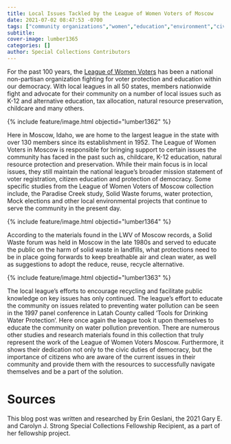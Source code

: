 ```yaml
---
title: Local Issues Tackled by the League of Women Voters of Moscow
date: 2021-07-02 08:47:53 -0700
tags: ["community organizations","women","education","environment","civic organizations"]
subtitle: 
cover-image: lumber1365
categories: []
author: Special Collections Contributors
---
```


For the past 100 years, the [League of Women Voters](https://www.lwv.org/) has been a national non-partisan organization fighting for voter protection and education within our democracy. With local leagues in all 50 states, members nationwide fight and advocate for their community on a number of local issues such as K-12 and alternative education, tax allocation, natural resource preservation, childcare and many others.

{% include feature/image.html objectid="lumber1362" %}

Here in Moscow, Idaho, we are home to the largest league in the state with over 130 members since its establishment in 1952. The League of Women Voters in Moscow is responsible for bringing support to certain issues the community has faced in the past such as, childcare, K-12 education, natural resource protection and preservation. While their main focus is in local issues, they still maintain the national league’s broader mission statement of voter registration, citizen education and protection of democracy. Some specific studies from the League of Women Voters of Moscow collection include, the Paradise Creek study, Solid Waste forums, water protection, Mock elections and other local environmental projects that continue to serve the community in the present day.

{% include feature/image.html objectid="lumber1364" %}

According to the materials found in the LWV of Moscow records, a Solid Waste forum was held in Moscow in the late 1980s and served to educate the public on the harm of solid waste in landfills, what protections need to be in place going forwards to keep breathable air and clean water, as well as suggestions to adopt the reduce, reuse, recycle alternative. 

{% include feature/image.html objectid="lumber1363" %}

The local league’s efforts to encourage recycling and facilitate public knowledge on key issues has only continued. The league’s effort to educate the community on issues related to preventing water pollution can be seen in the 1997 panel conference in Latah County called ‘Tools for Drinking Water Protection’. Here once again the league took it upon themselves to educate the community on water pollution prevention. There are numerous other studies and research materials found in this collection that truly represent the work of the League of Women Voters Moscow. Furthermore, it shows their dedication not only to the civic duties of democracy, but the importance of citizens who are aware of the current issues in their community and provide them with the resources to successfully navigate themselves and be a part of the solution. 

# Sources

This blog post was written and researched by Erin Geslani, the 2021 Gary E. and Carolyn J. Strong Special Collections Fellowship Recipient, as a part of her fellowship project. 